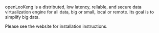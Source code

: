openLooKeng is a distributed, low latency, reliable, and secure data virtualization engine for all data, big or small, local or remote. Its goal is to simplify big data.

Please see the website for installation instructions.
